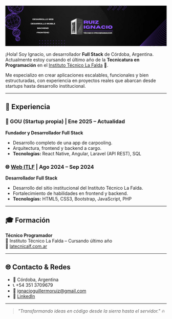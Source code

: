 ![Banner](./banner.png)

¡Hola! Soy Ignacio, un desarrollador **Full Stack** de Córdoba, Argentina.  
Actualmente estoy cursando el último año de la **Tecnicatura en Programación** en el [Instituto Técnico La Falda](https://latecnicalf.com.ar) 🏫.

Me especializo en crear aplicaciones escalables, funcionales y bien estructuradas, con experiencia en proyectos reales que abarcan desde startups hasta desarrollo institucional.

---

## 🚀 Experiencia

### 🧩 GOU (Startup propia) | Ene 2025 – Actualidad
**Fundador y Desarrollador Full Stack**  
- Desarrollo completo de una app de carpooling.
- Arquitectura, frontend y backend a cargo.
- **Tecnologías:** React Native, Angular, Laravel (API REST), SQL


### 🌐 [Web ITLF](https://latecnicalf.com.ar) | Ago 2024 – Sep 2024
**Desarrollador Full Stack**  
- Desarrollo del sitio institucional del Instituto Técnico La Falda.
- Fortalecimiento de habilidades en frontend y backend.
- **Tecnologías:** HTML5, CSS3, Bootstrap, JavaScript, PHP

---

## 🎓 Formación

**Técnico Programador**  
📍 Instituto Técnico La Falda – Cursando último año  
🔗 [latecnicalf.com.ar](https://latecnicalf.com.ar)

---

## 🌐 Contacto & Redes

- 📍 Córdoba, Argentina  
- 📞 +54 351 3709679
- 📧 ignacioguillermoruiz@gmail.com
- 📧 [LinkedIn](https://www.linkedin.com/in/ignacio-ruiz-0274a5297/)

---

> _"Transformando ideas en código desde la sierra hasta el servidor."_ 🔥
